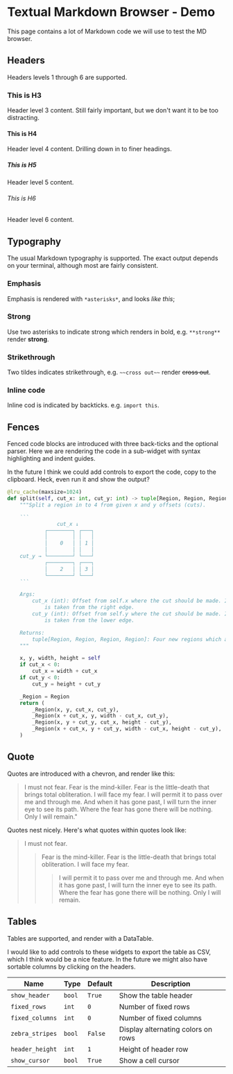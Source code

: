 # Textual Markdown Browser - Demo

This page contains a lot of Markdown code we will use to test the MD browser.

## Headers

Headers levels 1 through 6 are supported.

### This is H3

Header level 3 content. Still fairly important, but we don't want it to be too distracting.

#### This is H4

Header level 4 content. Drilling down in to finer headings.

##### This is H5

Header level 5 content.

###### This is H6

Header level 6 content.

## Typography

The usual Markdown typography is supported. The exact output depends on your terminal, although most are fairly consistent.

### Emphasis

Emphasis is rendered with `*asterisks*`, and looks *like this*;

### Strong

Use two asterisks to indicate strong which renders in bold, e.g. `**strong**` render **strong**.

### Strikethrough

Two tildes indicates strikethrough, e.g. `~~cross out~~` render ~~cross out~~.

### Inline code ###

Inline cod is indicated by backticks. e.g. `import this`.

## Fences

Fenced code blocks are introduced with three back-ticks and the optional parser. Here we are rendering the code in a sub-widget with syntax highlighting and indent guides.

In the future I think we could add controls to export the code, copy to the clipboard. Heck, even run it and show the output?

```python
@lru_cache(maxsize=1024)
def split(self, cut_x: int, cut_y: int) -> tuple[Region, Region, Region, Region]:
    """Split a region in to 4 from given x and y offsets (cuts).

    ```
                cut_x ↓
            ┌────────┐ ┌───┐
            │        │ │   │
            │    0   │ │ 1 │
            │        │ │   │
    cut_y → └────────┘ └───┘
            ┌────────┐ ┌───┐
            │    2   │ │ 3 │
            └────────┘ └───┘
    ```

    Args:
        cut_x (int): Offset from self.x where the cut should be made. If negative, the cut
            is taken from the right edge.
        cut_y (int): Offset from self.y where the cut should be made. If negative, the cut
            is taken from the lower edge.

    Returns:
        tuple[Region, Region, Region, Region]: Four new regions which add up to the original (self).
    """

    x, y, width, height = self
    if cut_x < 0:
        cut_x = width + cut_x
    if cut_y < 0:
        cut_y = height + cut_y

    _Region = Region
    return (
        _Region(x, y, cut_x, cut_y),
        _Region(x + cut_x, y, width - cut_x, cut_y),
        _Region(x, y + cut_y, cut_x, height - cut_y),
        _Region(x + cut_x, y + cut_y, width - cut_x, height - cut_y),
    )
```

## Quote

Quotes are introduced with a chevron, and render like this:

> I must not fear.
> Fear is the mind-killer.
> Fear is the little-death that brings total obliteration.
> I will face my fear.
> I will permit it to pass over me and through me.
> And when it has gone past, I will turn the inner eye to see its path.
> Where the fear has gone there will be nothing. Only I will remain."

Quotes nest nicely. Here's what quotes within quotes look like:

> I must not fear.
> > Fear is the mind-killer.
> > Fear is the little-death that brings total obliteration.
> > I will face my fear.
> > > I will permit it to pass over me and through me.
> > > And when it has gone past, I will turn the inner eye to see its path.
> > > Where the fear has gone there will be nothing. Only I will remain.

## Tables

Tables are supported, and render with a DataTable.

I would like to add controls to these widgets to export the table as CSV, which I think would be a nice feature. In the future we might also have sortable columns by clicking on the headers.


| Name            | Type   | Default | Description                        |
| --------------- | ------ | ------- | ---------------------------------- |
| `show_header`   | `bool` | `True`  | Show the table header              |
| `fixed_rows`    | `int`  | `0`     | Number of fixed rows               |
| `fixed_columns` | `int`  | `0`     | Number of fixed columns            |
| `zebra_stripes` | `bool` | `False` | Display alternating colors on rows |
| `header_height` | `int`  | `1`     | Height of header row               |
| `show_cursor`   | `bool` | `True`  | Show a cell cursor                 |
